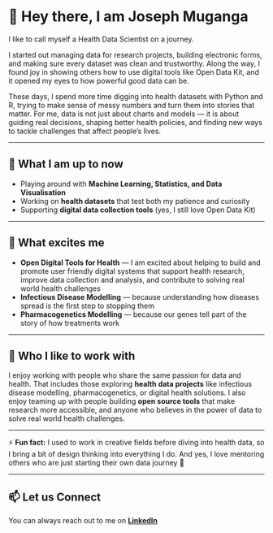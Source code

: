 # 👋 Hey there, I am Joseph Muganga  

I like to call myself a Health Data Scientist on a journey.  

I started out managing data for research projects, building electronic forms, and making sure every dataset was clean and trustworthy. Along the way, I found joy in showing others how to use digital tools like Open Data Kit, and it opened my eyes to how powerful good data can be.  

These days, I spend more time digging into health datasets with Python and R, trying to make sense of messy numbers and turn them into stories that matter. For me, data is not just about charts and models — it is about guiding real decisions, shaping better health policies, and finding new ways to tackle challenges that affect people’s lives.  

---

## 🔭 What I am up to now  
- Playing around with **Machine Learning, Statistics, and Data Visualisation**  
- Working on **health datasets** that test both my patience and curiosity  
- Supporting **digital data collection tools** (yes, I still love Open Data Kit)  

---

## 🧭 What excites me  
- **Open Digital Tools for Health** — I am excited about helping to build and promote user friendly digital systems that support health research, improve data collection and analysis, and contribute to solving real world health challenges  
- **Infectious Disease Modelling** — because understanding how diseases spread is the first step to stopping them  
- **Pharmacogenetics Modelling** — because our genes tell part of the story of how treatments work  

---

## 🤝 Who I like to work with  
I enjoy working with people who share the same passion for data and health. That includes those exploring **health data projects** like infectious disease modelling, pharmacogenetics, or digital health solutions. I also enjoy teaming up with people building **open source tools** that make research more accessible, and anyone who believes in the power of data to solve real world health challenges.  

---

⚡ **Fun fact:** I used to work in creative fields before diving into health data, so I bring a bit of design thinking into everything I do. And yes, I love mentoring others who are just starting their own data journey 🚀  

---

## 📫 Let us Connect  
You can always reach out to me on **[LinkedIn](https://www.linkedin.com/in/joseph-muganga544/)**  
